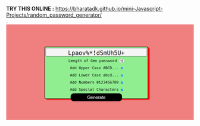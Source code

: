 **TRY THIS ONLINE :** https://bharatadk.github.io/mini-Javascript-Projects/random_password_generator/
<br>.
<img src="https://github.com/bharatadk/mini-Javascript-Projects/blob/main/random_password_generator/Screenshot.png">
